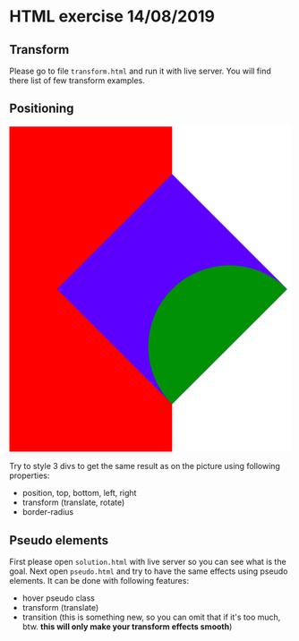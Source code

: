 # HTML exercise 14/08/2019
## Transform
Please go to file `transform.html` and run it with live server.
You will find there list of few transform examples.
## Positioning
![goal](./positioning/example.png)

Try to style 3 divs to get the same result as on the picture using following properties:
- position, top, bottom, left, right
- transform (translate, rotate)
- border-radius
## Pseudo elements
First please open `solution.html` with live server so you can see what is the goal.
Next open `pseudo.html` and try to have the same effects using pseudo elements.
It can be done with following features:
- hover pseudo class
- transform (translate)
- transition (this is something new, so you can omit that if it's too much, btw. **this will only make your transform effects smooth**)